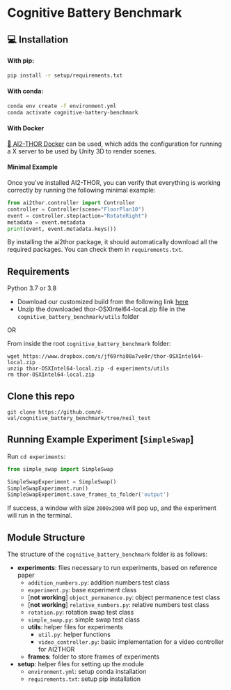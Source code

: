  
# Cognitive Battery Benchmark

## 💻 Installation

#### With pip:

```bash
pip install -r setup/requirements.txt
```

#### With conda:

```bash
conda env create -f environment.yml
conda activate cognitive-battery-benchmark
```

#### With Docker

[🐳 AI2-THOR Docker](https://github.com/allenai/ai2thor-docker) can be used, which adds the configuration for running a X server to be used by Unity 3D to render scenes.

#### Minimal Example

Once you've installed AI2-THOR, you can verify that everything is working correctly by running the following minimal example:

```python
from ai2thor.controller import Controller
controller = Controller(scene="FloorPlan10")
event = controller.step(action="RotateRight")
metadata = event.metadata
print(event, event.metadata.keys())
```
By installing the ai2thor package, it should automatically download all the required packages. You can check them in `requirements.txt`.
## Requirements
Python 3.7 or 3.8

- Download our customized build from the following link [here](https://www.dropbox.com/s/jf69rhi08a7ve0r/thor-OSXIntel64-local.zip?dl=0)
- Unzip the downloaded thor-OSXIntel64-local.zip file in the `cognitive_battery_benchmark/utils` folder

OR

From inside the root `cognitive_battery_benchmark` folder:
```commandline
wget https://www.dropbox.com/s/jf69rhi08a7ve0r/thor-OSXIntel64-local.zip
unzip thor-OSXIntel64-local.zip -d experiments/utils
rm thor-OSXIntel64-local.zip
```


## Clone this repo
```commandline
git clone https://github.com/d-val/cognitive_battery_benchmark/tree/neil_test
```

## Running Example Experiment [`SimpleSwap`]

Run `cd experiments`:
```python
from simple_swap import SimpleSwap 

SimpleSwapExperiment = SimpleSwap()
SimpleSwapExperiment.run()
SimpleSwapExperiment.save_frames_to_folder('output')
```

If success, a window with size `2000x2000` will pop up, and the experiment will run in the terminal.

## Module Structure

The structure of the `cognitive_battery_benchmark` folder is as follows:

- **experiments**: files necessary to run experiments, based on reference paper
  - `addition_numbers.py`: addition numbers test class
  - `experiment.py`: base experiment class
  - [**not working**] `object_permanence.py`: object permanence test class 
  - [**not working**] `relative_numbers.py`: relative numbers test class
  - `rotation.py`: rotation swap test class
  - `simple_swap.py`: simple swap test class
  - **utils**: helper files for experiments
    - `util.py`: helper functions
    - `video_controller.py`: basic implementation for a video controller for AI2THOR  
  - **frames**: folder to store frames of experiments
- **setup**: helper files for setting up the module
  - `environment.yml`: setup conda installation
  - `requirements.txt`: setup pip installation